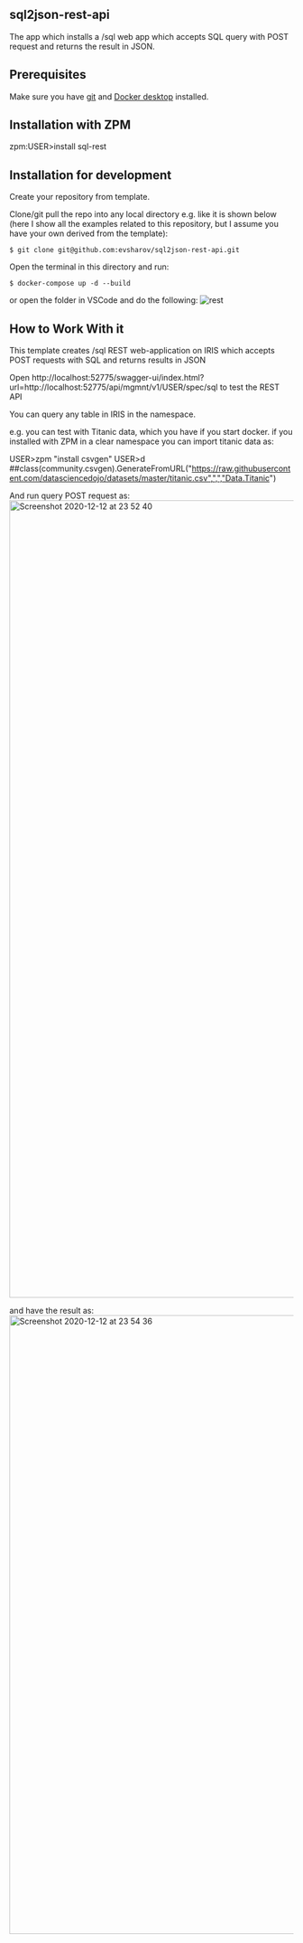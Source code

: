 ## sql2json-rest-api
The app which installs a /sql web app which accepts SQL query with POST request and returns the result in JSON.
## Prerequisites
Make sure you have [git](https://git-scm.com/book/en/v2/Getting-Started-Installing-Git) and [Docker desktop](https://www.docker.com/products/docker-desktop) installed.

## Installation with ZPM

zpm:USER>install sql-rest

## Installation for development

Create your repository from template.

Clone/git pull the repo into any local directory e.g. like it is shown below (here I show all the examples related to this repository, but I assume you have your own derived from the template):

```
$ git clone git@github.com:evsharov/sql2json-rest-api.git
```

Open the terminal in this directory and run:

```
$ docker-compose up -d --build
```

or open the folder in VSCode and do the following:
![rest](https://user-images.githubusercontent.com/2781759/78183327-63569800-7470-11ea-8561-c3b547ce9001.gif)


## How to Work With it

This template creates /sql REST web-application on IRIS which accepts POST requests with SQL and returns results in JSON

Open http://localhost:52775/swagger-ui/index.html?url=http://localhost:52775/api/mgmnt/v1/USER/spec/sql to test the REST API


You can query any table in IRIS in the namespace.

e.g. you can test with Titanic data, which you have if you start docker.
if you installed with ZPM in a clear namespace you can import titanic data as:

USER>zpm "install csvgen"
USER>d ##class(community.csvgen).GenerateFromURL("https://raw.githubusercontent.com/datasciencedojo/datasets/master/titanic.csv",",","Data.Titanic")

And run query POST request as:
<img width="1411" alt="Screenshot 2020-12-12 at 23 52 40" src="https://user-images.githubusercontent.com/2781759/101994683-3502ab00-3cd5-11eb-869d-e6d5dd5e68d6.png">

and have the result as:
<img width="1095" alt="Screenshot 2020-12-12 at 23 54 36" src="https://user-images.githubusercontent.com/2781759/101994708-667b7680-3cd5-11eb-9d74-84639c163df4.png">



